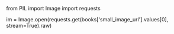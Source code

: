 from PIL import Image
import requests

im = Image.open(requests.get(books['small_image_url'].values[0], stream=True).raw)
